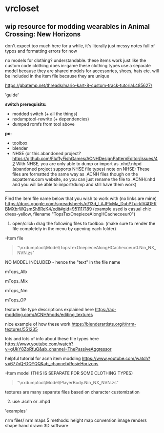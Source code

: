 # vrcloset
## wip resource for modding wearables in Animal Crossing: New Horizons
don't expect too much here for a while, it's literally just messy notes full of typos and formatting errors for now


no models for clothing? understandable. these items work just like the custom code clothing does in-game
these clothing types use a separate model because they are shared
models for accessories, shoes, hats etc. will be included in the item file because they are unique


https://gbatemp.net/threads/mario-kart-8-custom-track-tutorial.485627/

'guide'

**switch prerequisits:**
- modded switch (+ all the things)
- nxdumptool-rewrite (+ dependencies)
- dumped romfs from tool above

**pc:**
- toolbox
- blender
- NHSE (or this abandoned project? https://github.com/FluffyFishGames/ACNHDesignPatternEditor/issues/42 With NHSE, you are only able to dump or import as .nhd/.nhpd (abandoned project supports NHSE file types) note on NHSE: These files are formatted the same way as .ACNH files though on the acpatterns.com website, so you can just rename the file to .ACNH/.nhd and you will be able to import/dump and still have them work)

-------------------
Find the item file name below that you wish to work with (no links are mine) 
https://docs.google.com/spreadsheets/d/13d_LAJPlxMa_DubPTuirkIV4DERBMXbrWQsmSh8ReK4/edit#gid=951117189
(example used is casual chic dress-yellow, filename "TopsTexOnepieceAlongHCachecoeur0") 




1. open/click+drag the following files to toolbox:
(make sure to render the file completely in the menu by opening each folder)

-Item file
> "\nxdumptool\Model\TopsTexOnepieceAlongHCachecoeur0.Nin_NX_NVN.zs"

NO MODEL INCLUDED - hence the "text" in the file name

mTops_Alb 

mTops_Mix 

mTops_Nm 

mTops_OP 

texture file type descriptions explained here
https://ac-modding.com/ACNH/mods/editing_textures

nice example of how these work
https://blenderartists.org/t/nrm-textures/551235

lots and lots of info about these file types here
https://www.youtube.com/watch?v=gUkY8ZoRfuQ&ab_channel=ThePassiveAggressor

helpful tutorial for acnh item modding
https://www.youtube.com/watch?v=677nQ-DQYQQ&ab_channel=RosieHorizons




-Item model (THIS IS SEPARATE FOR SOME CLOTHING TYPES) 
> "\nxdumptool\Model\PlayerBody.Nin_NX_NVN.zs"

textures are many separate files based on character customization


2. use .acnh or .nhpd 



'examples'

nrm files/ nrm maps
5 methods:
height map conversion
image renders
shape
hand drawn
3D software
